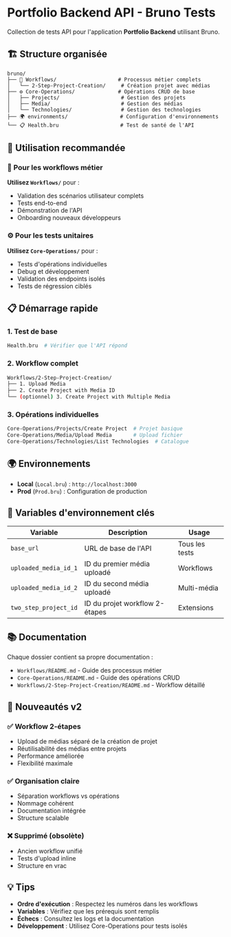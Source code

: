 # Portfolio Backend API - Bruno Tests

Collection de tests API pour l'application **Portfolio Backend** utilisant Bruno.

## 🏗️ Structure organisée

```
bruno/
├── 🔄 Workflows/                    # Processus métier complets
│   └── 2-Step-Project-Creation/     # Création projet avec médias
├── ⚙️ Core-Operations/              # Opérations CRUD de base
│   ├── Projects/                    # Gestion des projets
│   ├── Media/                       # Gestion des médias
│   └── Technologies/                # Gestion des technologies
├── 🌍 environments/                 # Configuration d'environnements
└── 📋 Health.bru                    # Test de santé de l'API
```

## 🎯 Utilisation recommandée

### 🔄 Pour les workflows métier
**Utilisez `Workflows/`** pour :
- Validation des scénarios utilisateur complets
- Tests end-to-end
- Démonstration de l'API
- Onboarding nouveaux développeurs

### ⚙️ Pour les tests unitaires
**Utilisez `Core-Operations/`** pour :
- Tests d'opérations individuelles
- Debug et développement
- Validation des endpoints isolés
- Tests de régression ciblés

## 📋 Démarrage rapide

### 1. Test de base
```bash
Health.bru  # Vérifier que l'API répond
```

### 2. Workflow complet
```bash
Workflows/2-Step-Project-Creation/
├── 1. Upload Media
├── 2. Create Project with Media ID
└── (optionnel) 3. Create Project with Multiple Media
```

### 3. Opérations individuelles
```bash
Core-Operations/Projects/Create Project  # Projet basique
Core-Operations/Media/Upload Media       # Upload fichier
Core-Operations/Technologies/List Technologies  # Catalogue
```

## 🌍 Environnements

- **Local** (`Local.bru`) : `http://localhost:3000`
- **Prod** (`Prod.bru`) : Configuration de production

## 🔑 Variables d'environnement clés

| Variable | Description | Usage |
|----------|-------------|-------|
| `base_url` | URL de base de l'API | Tous les tests |
| `uploaded_media_id_1` | ID du premier média uploadé | Workflows |
| `uploaded_media_id_2` | ID du second média uploadé | Multi-média |
| `two_step_project_id` | ID du projet workflow 2-étapes | Extensions |

## 📚 Documentation

Chaque dossier contient sa propre documentation :
- `Workflows/README.md` - Guide des processus métier
- `Core-Operations/README.md` - Guide des opérations CRUD
- `Workflows/2-Step-Project-Creation/README.md` - Workflow détaillé

## 🚀 Nouveautés v2

### ✅ Workflow 2-étapes
- Upload de médias séparé de la création de projet
- Réutilisabilité des médias entre projets
- Performance améliorée
- Flexibilité maximale

### ✅ Organisation claire
- Séparation workflows vs opérations
- Nommage cohérent
- Documentation intégrée
- Structure scalable

### ❌ Supprimé (obsolète)
- Ancien workflow unifié
- Tests d'upload inline
- Structure en vrac

## 💡 Tips

- **Ordre d'exécution** : Respectez les numéros dans les workflows
- **Variables** : Vérifiez que les prérequis sont remplis
- **Échecs** : Consultez les logs et la documentation
- **Développement** : Utilisez Core-Operations pour tests isolés